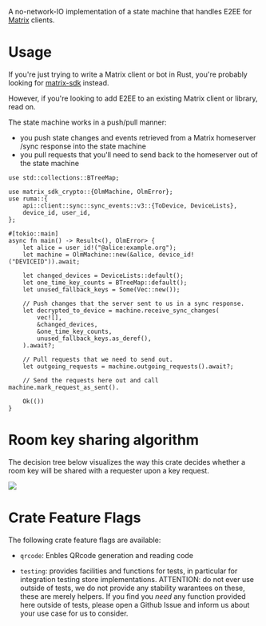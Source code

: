 A no-network-IO implementation of a state machine that handles E2EE for
[Matrix] clients.

# Usage

If you're just trying to write a Matrix client or bot in Rust, you're probably
looking for [matrix-sdk] instead.

However, if you're looking to add E2EE to an existing Matrix client or library,
read on.

The state machine works in a push/pull manner:

- you push state changes and events retrieved from a Matrix homeserver /sync
  response into the state machine
- you pull requests that you'll need to send back to the homeserver out of the
  state machine

```rust,no_run
use std::collections::BTreeMap;

use matrix_sdk_crypto::{OlmMachine, OlmError};
use ruma::{
    api::client::sync::sync_events::v3::{ToDevice, DeviceLists},
    device_id, user_id,
};

#[tokio::main]
async fn main() -> Result<(), OlmError> {
    let alice = user_id!("@alice:example.org");
    let machine = OlmMachine::new(&alice, device_id!("DEVICEID")).await;

    let changed_devices = DeviceLists::default();
    let one_time_key_counts = BTreeMap::default();
    let unused_fallback_keys = Some(Vec::new());

    // Push changes that the server sent to us in a sync response.
    let decrypted_to_device = machine.receive_sync_changes(
        vec![],
        &changed_devices,
        &one_time_key_counts,
        unused_fallback_keys.as_deref(),
    ).await?;

    // Pull requests that we need to send out.
    let outgoing_requests = machine.outgoing_requests().await?;

    // Send the requests here out and call machine.mark_request_as_sent().

    Ok(())
}
```

[Matrix]: https://matrix.org/
[matrix-sdk]: https://github.com/matrix-org/matrix-rust-sdk/

# Room key sharing algorithm

The decision tree below visualizes the way this crate decides whether a room
key will be shared with a requester upon a key request.

![](https://raw.githubusercontent.com/matrix-org/matrix-rust-sdk/main/contrib/key-sharing-algorithm/model.png)


# Crate Feature Flags

The following crate feature flags are available:

* `qrcode`: Enbles QRcode generation and reading code

* `testing`: provides facilities and functions for tests, in particular for integration testing store implementations. ATTENTION: do not ever use outside of tests, we do not provide any stability warantees on these, these are merely helpers. If you find you _need_ any function provided here outside of tests, please open a Github Issue and inform us about your use case for us to consider.
